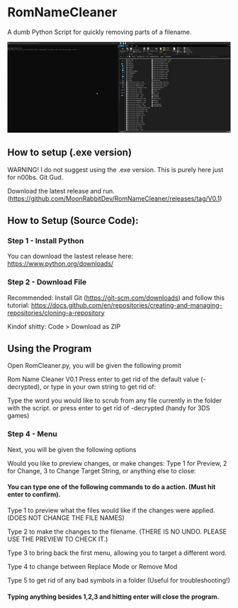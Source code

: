 # RomNameCleaner
A dumb Python Script for quickly removing parts of a filename.

![screen-gif](./DemoGif.gif)

## How to setup (.exe version)
WARNING! I do not suggest using the .exe version. This is purely here just for n00bs. Git Gud.

Download the latest release and run. (https://github.com/MoonRabbitDev/RomNameCleaner/releases/tag/V0.1)

## How to Setup (Source Code):
### Step 1 - Install Python
You can download the lastest release here: https://www.python.org/downloads/
### Step 2 - Download File
Recommended: Install Git (https://git-scm.com/downloads) and follow this tutorial: https://docs.github.com/en/repositories/creating-and-managing-repositories/cloning-a-repository

Kindof shitty: Code > Download as ZIP

## Using the Program
Open RomCleaner.py, you will be given the following promit

Rom Name Cleaner V0.1
Press enter to get rid of the default value (-decrypted), or type in your own string to get rid of:

Type the word you would like to scrub from any file currently in the folder with the script. or press enter to get rid of -decrypted (handy for 3DS games)


### Step 4 - Menu
Next, you will be given the following options

Would you like to preview changes, or make changes: Type 1 for Preview, 2 for Change, 3 to Change Target String, or anything else to close:

#### You can type one of the following commands to do a action. (Must hit enter to confirm).
Type 1 to preview what the files would like if the changes were applied. (DOES NOT CHANGE THE FILE NAMES)

Type 2 to make the changes to the filename. (THERE IS NO UNDO. PLEASE USE THE PREVIEW TO CHECK IT.)

Type 3 to bring back the first menu, allowing you to target a different word.

Type 4 to change between Replace Mode or Remove Mod

Type 5 to get rid of any bad symbols in a folder (Useful for troubleshooting!) 

#### Typing anything besides 1,2,3 and hitting enter will close the program.
